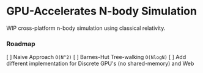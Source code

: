 # GPU-Accelerates N-body Simulation

WIP cross-platform n-body simulation using classical relativity.

### Roadmap
[ ] Naive Approach `O(N^2)`
[ ] Barnes-Hut Tree-walking `O(NlogN)`
[ ] Add different implementation for Discrete GPU's (no shared-memory) and Web
